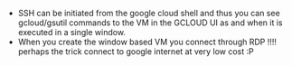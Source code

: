 * SSH can be initiated from the google cloud shell and thus you can see gcloud/gsutil commands to the VM in the GCLOUD UI as and when it is executed in a single window.
* When you create the window based VM you connect through RDP !!!! perhaps the trick connect to google internet at very low cost :P
